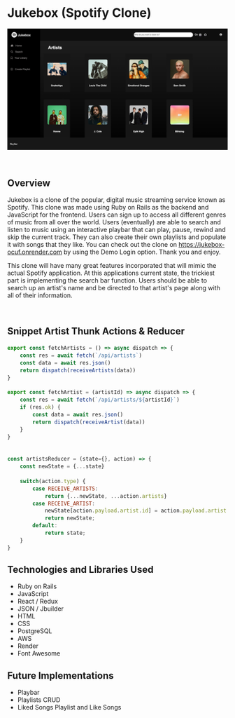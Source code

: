 # Jukebox (Spotify Clone)

![Alt text](Jukebox-overview.png)

&emsp;

## Overview

Jukebox is a clone of the popular, digital music streaming service known as Spotify. This clone was made using Ruby on Rails as the backend and JavaScript for the frontend. Users can sign up to access all different genres of music from all over the world. Users (eventually) are able to search and listen to music using an interactive playbar that can play, pause, rewind and skip the current track. They can also create their own playlists and populate it with songs that they like. You can check out the clone on https://jukebox-ocuf.onrender.com by using the Demo Login option. Thank you and enjoy.

This clone will have many great features incorporated that will mimic the actual Spotify application. At this applications current state, the trickiest part is implementing the search bar function. Users should be able to search up an artist's name and be directed to that artist's page along with all of their information.

&emsp;

## Snippet Artist Thunk Actions & Reducer

```js
export const fetchArtists = () => async dispatch => {
    const res = await fetch(`/api/artists`)
    const data = await res.json()
    return dispatch(receiveArtists(data))
}

export const fetchArtist = (artistId) => async dispatch => {
    const res = await fetch(`/api/artists/${artistId}`)
    if (res.ok) {
        const data = await res.json()
        return dispatch(receiveArtist(data))
    }
}


const artistsReducer = (state={}, action) => {
    const newState = {...state}

    switch(action.type) {
        case RECEIVE_ARTISTS:
            return {...newState, ...action.artists}
        case RECEIVE_ARTIST:
            newState[action.payload.artist.id] = action.payload.artist
            return newState;
        default:
            return state;
    }
}
```

## Technologies and Libraries Used

* Ruby on Rails
* JavaScript
* React / Redux
* JSON / Jbuilder
* HTML
* CSS
* PostgreSQL
* AWS
* Render
* Font Awesome

## Future Implementations

* Playbar
* Playlists CRUD
* Liked Songs Playlist and Like Songs